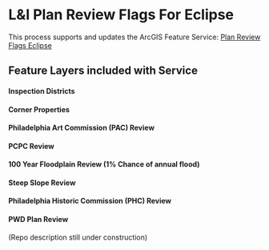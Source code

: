 # L&I Plan Review Flags For Eclipse
This process supports and updates the ArcGIS Feature Service: [Plan Review Flags Eclipse](http://phl.maps.arcgis.com/home/item.html?id=7a474e2bb78b4f258751e22161e4cc75)

## Feature Layers included with Service
#### Inspection Districts

#### Corner Properties

#### Philadelphia Art Commission (PAC) Review

#### PCPC Review

#### 100 Year Floodplain Review (1% Chance of annual flood)

#### Steep Slope Review

#### Philadelphia Historic Commission (PHC) Review

#### PWD Plan Review

(Repo description still under construction)
